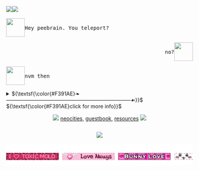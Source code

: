 <!-- CODE STARTS HERE! copy and paste all of below.-->

<img src="https://files.catbox.moe/5j4k8h.gif" align="left">
<!-- make sure gif you're using has the right dimensions (it has to be a square, equal width and height) make sure to leave transparent space to the right. -->

<img src="https://readme-typing-svg.herokuapp.com?font=Fira+Code&pause=1000&color=F391AE&repeat=false&width=235&lines=SMS+%E2%80%A2+GEHLEE+DANGCA">
<!-- if u plan on replacing this, go to https://readme-typing-svg.herokuapp.com/demo/ - but make sure you set the width at 235! -->


<!-- dialog 1 , make sure ur icon pngs are 50x50 -->
<p align="left"> <img src="https://files.catbox.moe/hlqs91.png" width="50" height="50" align="left"> <kbd><br>Hey peebrain. You teleport?<br>&nbsp;  </kbd> </p>

<!-- dialog 2 -->
<p align="right"> <img src="https://files.catbox.moe/hlqs91.png" width="50" height="50" align="right"> <kbd align="right"><br>no?<br>&nbsp;  </kbd></p>

<!-- dialog 3 -->
<p align="left"> <img src="https://files.catbox.moe/hlqs91.png" width="50" height="50" align="left"> <kbd><br> nvm then <br>&nbsp;  </kbd> </p>

<details>
  <!-- replace the #00F71E with any other hex color-->
 <summary> ${\textsf{\color{#F391AE}❧————————————————————————☙}}$ 
 <br> ${\textsf{\color{#F391AE}click for more info}}$ 
 <br>

 <!-- replace hashtag with actual links-->  
 <p align="center"> 
   <img src="https://files.catbox.moe/0j5ixf.gif">
 <a href="https://shinminase.neocities.org">neocities<a>, 
 <a href="https://www.ultraguest.com/view/1717388758">guestbook</a>, 
 <a href="#">resources</a> 
  <img src="https://files.catbox.moe/096p9i.gif">
 </p>

</summary>

 <!-- add extra information here --> 
<li>
  ryku, they/them, main acc is @shinminase
</li>
<li>
  note. i dont spamfollow! i follow ponies that i find pretty.
</li>
<li>
 reach out to me whenever.
</li>
</details>
 <!-- replace username and color and label --> 
<p align="center"><img src="https://komarev.com/ghpvc/?username=rykuzu&color=F391AE&label=everafters:"></p>
<a href="https://github.com/shinminase/marquee/">
  <img src="/marquee.svg"></img>
</a>
